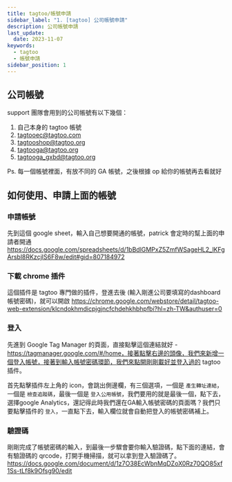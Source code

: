 ```yaml
---
title: tagtoo/帳號申請
sidebar_label: "1. [tagtoo] 公司帳號申請"
description: 公司帳號申請
last_update:
  date: 2023-11-07
keywords:
  - tagtoo
  - 帳號申請
sidebar_position: 1
---
```





公司帳號
------

support 團隊會用到的公司帳號有以下幾個：

1. 自己本身的 tagtoo 帳號
2. tagtooec@tagtoo.com
3. tagtooshop@tagtoo.org
4. tagtooga@tagtoo.org
5. tagtooga_gxbd@tagtoo.org

Ps. 每一個帳號裡面，有放不同的 GA 帳號，之後根據 op 給你的帳號再去看就好


如何使用、申請上面的帳號
------

### **申請帳號**

先到這個 google sheet，輸入自己想要開通的帳號，patrick 會定時的幫上面的申請者開通
https://docs.google.com/spreadsheets/d/1bBdlGMPxZ5ZmfWSageHL2_lKFgArsbl8RKzcjIS6F8w/edit#gid=807184972


### 下載 chrome 插件

這個插件是 tagtoo 專門做的插件，登進去後 (輸入剛進公司要填寫的dashboard帳號密碼)，就可以開啟
https://chrome.google.com/webstore/detail/tagtoo-web-extension/klcndokhmdicpjgjncfchdehkhbhpfbi?hl=zh-TW&authuser=0


### 登入

先進到 Google Tag Manager 的頁面，直接點擊這個連結就好 - https://tagmanager.google.com/#/home，接著點擊右邊的頭像，我們來新增一個登入帳號，接著到輸入帳號密碼環節，我們來點開剛剛載好並登入過的 tagtoo 插件。

首先點擊插件左上角的 icon，會跳出側邊欄，有三個選項，一個是 `產生轉址連結`，一個是 `檢查追蹤碼`，最後一個是 `登入公用帳號`，我們要用的就是最後一個，點下去，選擇google Analytics，還記得此時我們還在GA輸入帳號密碼的頁面嗎？我們只要點擊插件的 `登入`，一直點下去，輸入欄位就會自動把登入的帳號密碼補上。


### 驗證碼

剛剛完成了帳號密碼的輸入，到最後一步驟會要你輸入驗證碼，點下面的連結，會有驗證碼的 qrcode，打開手機掃描，就可以拿到登入驗證碼了。
https://docs.google.com/document/d/1z7O38EcWbnMqDZoX0Rz70QO85xf1Ss-tLf8k9Ofsg90/edit
